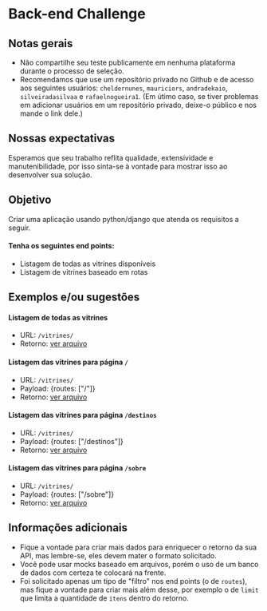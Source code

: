 # Back-end Challenge

## Notas gerais

- Não compartilhe seu teste publicamente em nenhuma plataforma durante o processo de seleção.
- Recomendamos que use um reposítório privado no Github e de acesso aos seguintes usuários: `cheldernunes`, `mauriciors`, `andradekaio`, `silveiradasilvaa` e `rafaelnogueira1`. (Em útimo caso, se tiver problemas em adicionar usuários em um repositório privado, deixe-o público e nos mande o link dele.)

## Nossas expectativas

Esperamos que seu trabalho reflita qualidade, extensividade e manutenibilidade, por isso sinta-se à vontade para mostrar isso ao desenvolver sua solução.

## Objetivo

Criar uma aplicação usando python/django que atenda os requisitos a seguir.

#### Tenha os seguintes end points:

- Listagem de todas as vitrines disponíveis
- Listagem de vitrines baseado em rotas

## Exemplos e/ou sugestões

#### Listagem de todas as vitrines

- URL: `/vitrines/`
- Retorno: [ver arquivo](files/all.js)

#### Listagem das vitrines para página `/`

- URL: `/vitrines/`
- Payload: {routes: ["/"]}
- Retorno: [ver arquivo](files/home.js)

#### Listagem das vitrines para página `/destinos`

- URL: `/vitrines/`
- Payload: {routes: ["/destinos"]}
- Retorno: [ver arquivo](files/destinos.js)

#### Listagem das vitrines para página `/sobre`

- URL: `/vitrines/`
- Payload: {routes: ["/sobre"]}
- Retorno: [ver arquivo](files/sobre.js)

## Informações adicionais

- Fique a vontade para criar mais dados para enriquecer o retorno da sua API, mas lembre-se, eles devem mater o formato solicitado.
- Você pode usar mocks baseado em arquivos, porém o uso de um banco de dados com certeza te colocará na frente.
- Foi solicitado apenas um tipo de "filtro" nos end points (o de `routes`), mas fique a vontade para criar mais além desse, por exemplo o de `limit` que limita a quantidade de `itens` dentro do retorno.

